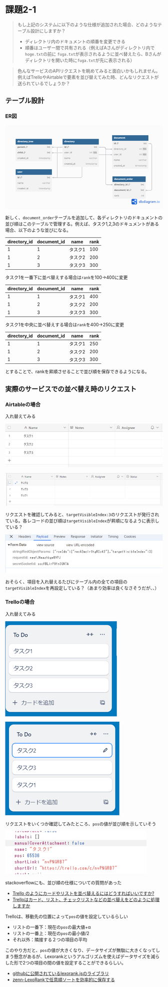 # 課題2-1

>もし上記のシステムに以下のような仕様が追加された場合、どのようなテーブル設計にしますか？
> - ディレクトリ内のドキュメントの順番を変更できる
> - 順番はユーザー間で共有される（例えばAさんがディレクトリ内で`hoge.txt`の前に `fuga.txt`が表示されるように並べ替えたら、Bさんがディレクトリを開いた時に`fuga.txt`が先に表示される）

> 色んなサービスのAPIリクエストを眺めてみると面白いかもしれません。例えばTrelloやAirtableで要素を並び替えてみた時、どんなリクエストが送られているでしょうか？

## テーブル設計

### ER図

![ER](https://github.com/kmishima16/praha/blob/feature/db_modeling_3/%E8%AA%B2%E9%A1%8C2/ER%E5%9B%B3.png)

新しく、`document_order`テーブルを追加して、各ディレクトリのドキュメントの並び順はこのテーブルで管理する。例えば、タスク1,2,3のドキュメントがある場合、以下のような並びになる。

| directory_id | document_id | name    | rank |
| ------------ | ----------- | ------- | ---- |
| 1            | 1           | タスク1 | 100  |
| 1            | 2           | タスク2 | 200  |
| 1            | 3           | タスク3 | 300  |

タスク1を一番下に並べ替えする場合は`rank`を100→400に変更

| directory_id | document_id | name    | rank |
| ------------ | ----------- | ------- | ---- |
| 1            | 1           | タスク1 | 400  |
| 1            | 2           | タスク2 | 200  |
| 1            | 3           | タスク3 | 300  |

タスク1を中央に並べ替えする場合は`rank`を400→250に変更

| directory_id | document_id | name    | rank |
| ------------ | ----------- | ------- | ---- |
| 1            | 1           | タスク1 | 250  |
| 1            | 2           | タスク2 | 200  |
| 1            | 3           | タスク3 | 300  |

とすることで、rankを昇順させることで並び順を保存できるようになる。

## 実際のサービスでの並べ替え時のリクエスト

### Airtableの場合

入れ替えてみる

![alt text](https://github.com/kmishima16/praha/blob/feature/db_modeling_3/%E8%AA%B2%E9%A1%8C2/image.png)

![alt text](https://github.com/kmishima16/praha/blob/feature/db_modeling_3/%E8%AA%B2%E9%A1%8C2/image-1.png)

リクエストを確認してみると、`targetVisibleIndex:3`のリクエストが発行されている。各レコードの並び順は`targetVisibleIndex`が昇順になるように表示している？

![alt text](https://github.com/kmishima16/praha/blob/feature/db_modeling_3/%E8%AA%B2%E9%A1%8C2/image-2.png)

おそらく、項目を入れ替えるたびにテーブル内の全ての項目の`targetVisibleIndex`を再設定している？（あまり効率は良くなさそうだが、、）

### Trelloの場合

入れ替えてみる

![alt text](https://github.com/kmishima16/praha/blob/feature/db_modeling_3/%E8%AA%B2%E9%A1%8C2/image-3.png)

![alt text](https://github.com/kmishima16/praha/blob/feature/db_modeling_3/%E8%AA%B2%E9%A1%8C2/image-5.png)

リクエストをいくつか確認してみたところ、`pos`の値が並び順を示していそう

![alt text](https://github.com/kmishima16/praha/blob/feature/db_modeling_3/%E8%AA%B2%E9%A1%8C2/image-6.png)

stackoverflowにも、並び順の仕様についての質問があった
- [Trello のようにカードやリストを並べ替えるにはどうすればいいですか?](https://stackoverflow.com/questions/60896229/how-to-rearrange-cards-and-lists-like-trello)
- [Trelloはカード、リスト、チェックリストなどの並べ替えをどのように処理しますか](https://stackoverflow.com/questions/29791543/how-does-trello-handle-rearrangement-of-cards-lists-checklists-etc)

Trelloは、移動先の位置によって`pos`の値を設定しているらしい
- リストの一番下：現在の`pos`の最大値+α
- リストの一番上：現在の`pos`の最小値/2
- それ以外：隣接する２つの項目の平均

このやり方だと、`pos`の値が大きくなり、データサイズが無駄に大きくなってしまう懸念があるが、Lexorankというアルゴリズムを使えばデータサイズを減らした形で2つの項目の間の値を設定することができるらしい。
- [githubに公開されているlexorank.jsのライブラリ](https://github.com/acadea/lexorank)
- [zenn-LexoRankで任意順ソートを効率的に保存する](https://zenn.dev/moroya/articles/001745a74c74d5)
